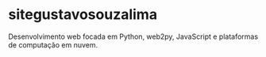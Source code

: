sitegustavosouzalima
====================

Desenvolvimento web focada em Python, web2py, JavaScript e plataformas de computação em nuvem.
